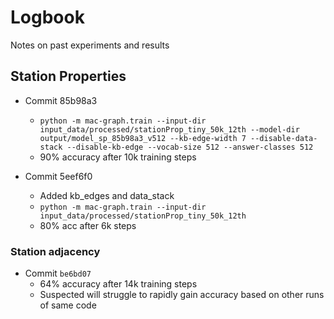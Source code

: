 # Logbook

Notes on past experiments and results


## Station Properties

- Commit <kb>85b98a3</kb>
	- `python -m mac-graph.train --input-dir input_data/processed/stationProp_tiny_50k_12th --model-dir output/model_sp_85b98a3_v512 --kb-edge-width 7 --disable-data-stack --disable-kb-edge --vocab-size 512 --answer-classes 512`
	- 90% accuracy after 10k training steps

- Commit <kb>5eef6f0</kb>
	- Added kb_edges and data_stack
	- `python -m mac-graph.train --input-dir input_data/processed/stationProp_tiny_50k_12th`
	- 80% acc after 6k steps



### Station adjacency

- Commit `be6bd07`
	- 64% accuracy after 14k training steps
	- Suspected will struggle to rapidly gain accuracy based on other runs of same code
